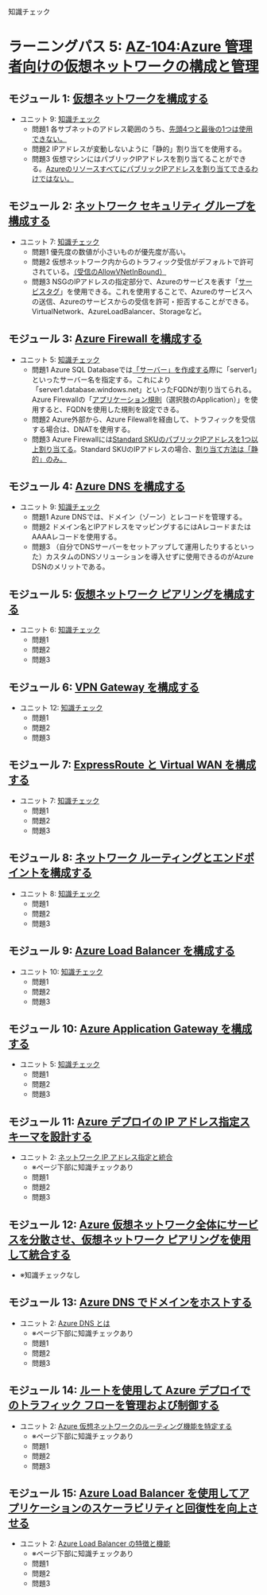 知識チェック

# ラーニングパス 5: [AZ-104:Azure 管理者向けの仮想ネットワークの構成と管理](https://docs.microsoft.com/ja-jp/learn/paths/az-104-manage-virtual-networks/)
## モジュール 1: [仮想ネットワークを構成する](https://docs.microsoft.com/ja-jp/learn/modules/configure-virtual-networks/)
- ユニット 9: [知識チェック](https://docs.microsoft.com/ja-jp/learn/modules/configure-virtual-networks/9-knowledge-check)
  - 問題1 各サブネットのアドレス範囲のうち、[先頭4つと最後の1つは使用できない。](https://docs.microsoft.com/ja-jp/azure/virtual-network/ip-services/private-ip-addresses#allocation-method)
  - 問題2 IPアドレスが変動しないように「静的」割り当てを使用する。
  - 問題3 仮想マシンにはパブリックIPアドレスを割り当てることができる。[AzureのリソースすべてにパブリックIPアドレスを割り当てできるわけではない。](https://docs.microsoft.com/ja-jp/azure/virtual-network/ip-services/public-ip-addresses)
## モジュール 2: [ネットワーク セキュリティ グループを構成する](https://docs.microsoft.com/ja-jp/learn/modules/configure-network-security-groups/)
- ユニット 7: [知識チェック](https://docs.microsoft.com/ja-jp/learn/modules/configure-network-security-groups/7-knowledge-check)
  - 問題1 優先度の数値が小さいものが優先度が高い。
  - 問題2 仮想ネットワーク内からのトラフィック受信がデフォルトで許可されている。[（受信のAllowVNetInBound）](https://docs.microsoft.com/ja-jp/azure/virtual-network/network-security-groups-overview#inbound)
  - 問題3 NSGのIPアドレスの指定部分で、Azureのサービスを表す「[サービスタグ](https://docs.microsoft.com/ja-jp/azure/virtual-network/service-tags-overview)」を使用できる。これを使用することで、Azureのサービスへの送信、Azureのサービスからの受信を許可・拒否することができる。VirtualNetwork、AzureLoadBalancer、Storageなど。
## モジュール 3: [Azure Firewall を構成する](https://docs.microsoft.com/ja-jp/learn/modules/configure-azure-firewall/)
- ユニット 5: [知識チェック](https://docs.microsoft.com/ja-jp/learn/modules/configure-azure-firewall/5-knowledge-check)
  - 問題1 Azure SQL Databaseでは[「サーバー」を作成する](https://docs.microsoft.com/ja-jp/azure/azure-sql/database/single-database-create-quickstart?view=azuresql&tabs=azure-portal#create-a-single-database)際に「server1」といったサーバー名を指定する。これにより「server1.database.windows.net」といったFQDNが割り当てられる。Azure Firewallの「[アプリケーション規則](https://docs.microsoft.com/ja-jp/azure/firewall/features#application-fqdn-filtering-rules)（選択肢のApplication）」を使用すると、FQDNを使用した規則を設定できる。
  - 問題2 Azure外部から、Azure Filewallを経由して、トラフィックを受信する場合は、DNATを使用する。
  - 問題3 Azure Firewallには[Standard SKUのパブリックIPアドレスを1つ以上割り当てる](https://docs.microsoft.com/ja-jp/azure/virtual-network/ip-services/configure-public-ip-firewall)。Standard SKUのIPアドレスの場合、[割り当て方法は「静的」のみ。](https://docs.microsoft.com/ja-jp/azure/virtual-network/ip-services/public-ip-addresses#sku)
## モジュール 4: [Azure DNS を構成する](https://docs.microsoft.com/ja-jp/learn/modules/configure-azure-dns/)
- ユニット 9: [知識チェック](https://docs.microsoft.com/ja-jp/learn/modules/configure-azure-dns/9-knowledge-check)
  - 問題1 Azure DNSでは、ドメイン（ゾーン）とレコードを管理する。
  - 問題2 ドメイン名とIPアドレスをマッピングするにはAレコードまたはAAAAレコードを使用する。
  - 問題3 （自分でDNSサーバーをセットアップして運用したりするといった）カスタムのDNSソリューションを導入せずに使用できるのがAzure DSNのメリットである。
## モジュール 5: [仮想ネットワーク ピアリングを構成する](https://docs.microsoft.com/ja-jp/learn/modules/configure-vnet-peering/)
- ユニット 6: [知識チェック](https://docs.microsoft.com/ja-jp/learn/modules/configure-vnet-peering/6-knowledge-check)
  - 問題1 
  - 問題2 
  - 問題3 
## モジュール 6: [VPN Gateway を構成する](https://docs.microsoft.com/ja-jp/learn/modules/configure-vpn-gateway/)
- ユニット 12: [知識チェック](https://docs.microsoft.com/ja-jp/learn/modules/configure-vpn-gateway/12-knowledge-check)
  - 問題1 
  - 問題2 
  - 問題3 
## モジュール 7: [ExpressRoute と Virtual WAN を構成する](https://docs.microsoft.com/ja-jp/learn/modules/configure-expressroute-virtual-wan/)
- ユニット 7: [知識チェック](https://docs.microsoft.com/ja-jp/learn/modules/configure-expressroute-virtual-wan/7-knowledge-check)
  - 問題1 
  - 問題2 
  - 問題3 
## モジュール 8: [ネットワーク ルーティングとエンドポイントを構成する](https://docs.microsoft.com/ja-jp/learn/modules/configure-network-routing-endpoints/)
- ユニット 8: [知識チェック](https://docs.microsoft.com/ja-jp/learn/modules/configure-network-routing-endpoints/8-knowledge-check)
  - 問題1 
  - 問題2 
  - 問題3 
## モジュール 9: [Azure Load Balancer を構成する](https://docs.microsoft.com/ja-jp/learn/modules/configure-azure-load-balancer/)
- ユニット 10: [知識チェック](https://docs.microsoft.com/ja-jp/learn/modules/configure-azure-load-balancer/10-knowledge-check)
  - 問題1 
  - 問題2 
  - 問題3 
## モジュール 10: [Azure Application Gateway を構成する](https://docs.microsoft.com/ja-jp/learn/modules/configure-azure-application-gateway/)
- ユニット 5: [知識チェック](https://docs.microsoft.com/ja-jp/learn/modules/configure-azure-application-gateway/5-knowledge-check)
  - 問題1 
  - 問題2 
  - 問題3 
## モジュール 11: [Azure デプロイの IP アドレス指定スキーマを設計する](https://docs.microsoft.com/ja-jp/learn/modules/design-ip-addressing-for-azure/)
- ユニット 2: [ネットワーク IP アドレス指定と統合](https://docs.microsoft.com/ja-jp/learn/modules/design-ip-addressing-for-azure/2-network-ip-addressing-integration)
  - ※ページ下部に知識チェックあり
  - 問題1 
  - 問題2 
  - 問題3 
## モジュール 12: [Azure 仮想ネットワーク全体にサービスを分散させ、仮想ネットワーク ピアリングを使用して統合する](https://docs.microsoft.com/ja-jp/learn/modules/integrate-vnets-with-vnet-peering/)
- ※知識チェックなし
## モジュール 13: [Azure DNS でドメインをホストする](https://docs.microsoft.com/ja-jp/learn/modules/host-domain-azure-dns/)
- ユニット 2: [Azure DNS とは](https://docs.microsoft.com/ja-jp/learn/modules/host-domain-azure-dns/2-what-is-azure-dns)
  - ※ページ下部に知識チェックあり
  - 問題1 
  - 問題2 
  - 問題3 
## モジュール 14: [ルートを使用して Azure デプロイでのトラフィック フローを管理および制御する](https://docs.microsoft.com/ja-jp/learn/modules/control-network-traffic-flow-with-routes/)
- ユニット 2: [Azure 仮想ネットワークのルーティング機能を特定する](https://docs.microsoft.com/ja-jp/learn/modules/control-network-traffic-flow-with-routes/2-azure-virtual-network-route)
  - ※ページ下部に知識チェックあり
  - 問題1 
  - 問題2 
  - 問題3 
## モジュール 15: [Azure Load Balancer を使用してアプリケーションのスケーラビリティと回復性を向上させる](https://docs.microsoft.com/ja-jp/learn/modules/improve-app-scalability-resiliency-with-load-balancer/)
- ユニット 2: [Azure Load Balancer の特徴と機能](https://docs.microsoft.com/ja-jp/learn/modules/improve-app-scalability-resiliency-with-load-balancer/2-load-balancer-features)
  - ※ページ下部に知識チェックあり
  - 問題1 
  - 問題2 
  - 問題3 
